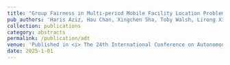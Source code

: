 ```yaml
---
title: "Group Fairness in Multi-period Mobile Facility Location Problems"
pub_authors: 'Haris Aziz, Hau Chan, Xingchen Sha, Toby Walsh, Lirong Xia *'
collection: publications
category: abstracts
permalink: /publication/adt
venue: 'Published in <i> The 24th International Conference on Autonomous Agents and Multiagent Systems (AAMAS 2025)</i> and <i> The 8th International Conference on Algorithmic Decision Theory (ADT 2024)</i>'
date: 2025-1-01
---
```






